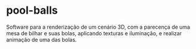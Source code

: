 # pool-balls
Software para a renderização de um cenário 3D, com a parecença de uma mesa de bilhar e suas bolas, aplicando texturas e iluminação, e realizar animação de uma das bolas.
